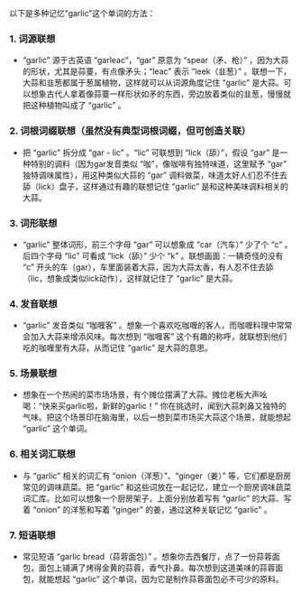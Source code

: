 以下是多种记忆“garlic”这个单词的方法：

### 1. 词源联想
 - “garlic” 源于古英语 “garleac”，“gar” 原意为 “spear（矛、枪）” ，因为大蒜的形状，尤其是蒜薹，有点像矛头；“leac” 表示 “leek（韭葱）” 。联想一下，大蒜和韭葱都属于葱属植物，这样就可以从词源角度记住 “garlic” 是大蒜。可以想象古代人拿着像蒜薹一样形状如矛的东西，旁边放着类似的韭葱，慢慢就把这种植物叫成了 “garlic” 。

### 2. 词根词缀联想（虽然没有典型词根词缀，但可创造关联）
 - 把 “garlic” 拆分成 “gar - lic” 。“lic” 可联想到 “lick（舔）”，假设 “gar” 是一种特别的调料（因为gar发音类似 “咖”，像咖啡有独特味道，这里赋予 “gar” 独特调味属性），用这种类似大蒜的 “gar” 调料做菜，味道太好人们忍不住去舔（lick）盘子，这样通过有趣的联想记住 “garlic” 是和这种美味调料相关的大蒜。

### 3. 词形联想
 - “garlic” 整体词形，前三个字母 “gar” 可以想象成 “car（汽车）” 少了个 “c” 。后四个字母 “lic” 可看成 “lick（舔）” 少个 “k” 。联想画面：一辆奇怪的没有 “c” 开头的车（gar），车里面装着大蒜，因为大蒜太香，有人忍不住去舔（lic，想象成类似lick动作），这样就记住了 “garlic” 是大蒜。

### 4. 发音联想
 - “garlic” 发音类似 “咖喱客” 。想象一个喜欢吃咖喱的客人，而咖喱料理中常常会加入大蒜来增添风味。每次想到 “咖喱客” 这个有趣的称呼，就联想到他们吃的咖喱里有大蒜，从而记住 “garlic” 是大蒜的意思。

### 5. 场景联想
 - 想象在一个热闹的菜市场场景，有个摊位摆满了大蒜。摊位老板大声吆喝：“快来买garlic啦，新鲜的garlic！” 你在挑选时，闻到大蒜刺鼻又独特的气味。把这个场景印在脑海里，以后一想到菜市场买大蒜这个场景，就能想起 “garlic” 这个单词。

### 6. 相关词汇联想
 - 与 “garlic” 相关的词汇有 “onion（洋葱）”、“ginger（姜）” 等，它们都是厨房常见的调味蔬菜。把 “garlic” 和这些词放在一起记忆，建立一个厨房调味蔬菜词汇库。比如可以想象一个厨房架子，上面分别放着写有 “garlic” 的大蒜、写着 “onion” 的洋葱和写着 “ginger” 的姜，通过这种关联记忆 “garlic” 。

### 7. 短语联想
 - 常见短语 “garlic bread（蒜蓉面包）” 。想象你去西餐厅，点了一份蒜蓉面包，面包上铺满了烤得金黄的蒜蓉，香气扑鼻。每次想到这道美味的蒜蓉面包，就能想起 “garlic” 这个单词，因为它是制作蒜蓉面包必不可少的原料。 